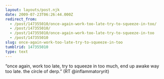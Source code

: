 ```yaml
---
layout: layouts/post.njk
date: 2009-07-23T06:26:44.000Z
redirect_from:
  - /post/147355010/once-again-work-too-late-try-to-squeeze-in-too/
  - /post/147355010/
  - /post/147355010/once-again-work-too-late-try-to-squeeze-in-too
  - /post/147355010
slug: once-again-work-too-late-try-to-squeeze-in-too
tumblrid: 147355010
type: text
---
```

<p>&ldquo;once again, work too late, try to squeeze in too much, end up awake way too late. the circle of derp.&rdquo; (RT @inflammatoryrit)</p>
